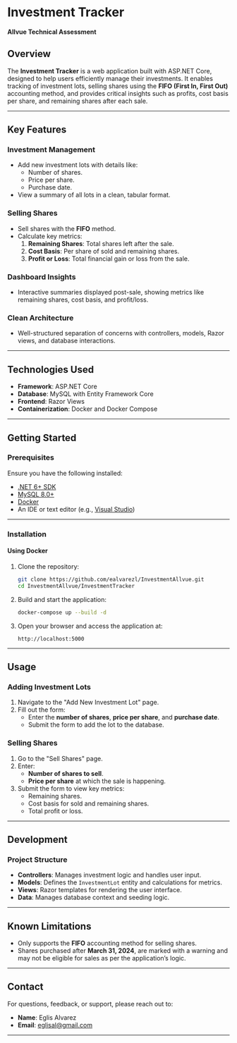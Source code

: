 # **Investment Tracker**  
**Allvue Technical Assessment**

## **Overview**  

The **Investment Tracker** is a web application built with ASP.NET Core, designed to help users efficiently manage their investments. It enables tracking of investment lots, selling shares using the **FIFO (First In, First Out)** accounting method, and provides critical insights such as profits, cost basis per share, and remaining shares after each sale.

---

## **Key Features**  

### **Investment Management**
- Add new investment lots with details like:
  - Number of shares.
  - Price per share.
  - Purchase date.
- View a summary of all lots in a clean, tabular format.

### **Selling Shares**
- Sell shares with the **FIFO** method.
- Calculate key metrics:
  1. **Remaining Shares**: Total shares left after the sale.
  2. **Cost Basis**: Per share of sold and remaining shares.
  3. **Profit or Loss**: Total financial gain or loss from the sale.

### **Dashboard Insights**
- Interactive summaries displayed post-sale, showing metrics like remaining shares, cost basis, and profit/loss.

### **Clean Architecture**
- Well-structured separation of concerns with controllers, models, Razor views, and database interactions.

---

## **Technologies Used**

- **Framework**: ASP.NET Core
- **Database**: MySQL with Entity Framework Core
- **Frontend**: Razor Views
- **Containerization**: Docker and Docker Compose

---

## **Getting Started**  

### **Prerequisites**  
Ensure you have the following installed:
- [.NET 6+ SDK](https://dotnet.microsoft.com/download)
- [MySQL 8.0+](https://www.mysql.com/downloads/)
- [Docker](https://www.docker.com/)
- An IDE or text editor (e.g., [Visual Studio](https://visualstudio.microsoft.com/))

---

### **Installation**  

#### **Using Docker**  
1. Clone the repository:
   ```bash
   git clone https://github.com/ealvarezl/InvestmentAllvue.git
   cd InvestmentAllvue/InvestmentTracker
   ```

2. Build and start the application:
   ```bash
   docker-compose up --build -d
   ```

3. Open your browser and access the application at:
   ```
   http://localhost:5000
   ```


---

## **Usage**  

### **Adding Investment Lots**
1. Navigate to the "Add New Investment Lot" page.
2. Fill out the form:
   - Enter the **number of shares**, **price per share**, and **purchase date**.
   - Submit the form to add the lot to the database.

### **Selling Shares**
1. Go to the "Sell Shares" page.
2. Enter:
   - **Number of shares to sell**.
   - **Price per share** at which the sale is happening.
3. Submit the form to view key metrics:
   - Remaining shares.
   - Cost basis for sold and remaining shares.
   - Total profit or loss.

---

## **Development**  

### **Project Structure**
- **Controllers**: Manages investment logic and handles user input.
- **Models**: Defines the `InvestmentLot` entity and calculations for metrics.
- **Views**: Razor templates for rendering the user interface.
- **Data**: Manages database context and seeding logic.

---

## **Known Limitations**

- Only supports the **FIFO** accounting method for selling shares.
- Shares purchased after **March 31, 2024**, are marked with a warning and may not be eligible for sales as per the application’s logic.

---

## **Contact**  

For questions, feedback, or support, please reach out to:  
- **Name**: Eglis Alvarez  
- **Email**: eglisal@gmail.com  

--- 
